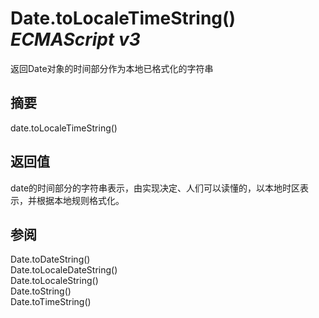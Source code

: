 # Date.toLocaleTimeString() _ECMAScript v3_

返回Date对象的时间部分作为本地已格式化的字符串

## 摘要

date.toLocaleTimeString()

## 返回值

date的时间部分的字符串表示，由实现决定、人们可以读懂的，以本地时区表示，并根据本地规则格式化。

## 参阅

Date.toDateString()  
Date.toLocaleDateString()  
Date.toLocaleString()  
Date.toString()  
Date.toTimeString()

